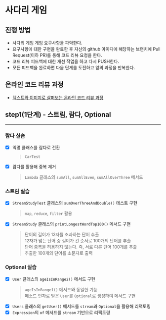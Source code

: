 # 사다리 게임
## 진행 방법
* 사다리 게임 게임 요구사항을 파악한다.
* 요구사항에 대한 구현을 완료한 후 자신의 github 아이디에 해당하는 브랜치에 Pull Request(이하 PR)를 통해 코드 리뷰 요청을 한다.
* 코드 리뷰 피드백에 대한 개선 작업을 하고 다시 PUSH한다.
* 모든 피드백을 완료하면 다음 단계를 도전하고 앞의 과정을 반복한다.

## 온라인 코드 리뷰 과정
* [텍스트와 이미지로 살펴보는 온라인 코드 리뷰 과정](https://github.com/nextstep-step/nextstep-docs/tree/master/codereview)


## step1(1단계) - 스트림, 람다, Optional

---

### 람다 실습
- [x] 익명 클래스를 람다로 전환
  > `CarTest`
- [x] 람다를 활용해 중복 제거
  > `Lambda` 클래스의 `sumAll`, `sumAllEven`, `sumAllOverThree` 메서드

### 스트림 실습
- [x] `StreamStudyTest` 클래스의 `sumOverThreeAndDouble()` 테스트 구현
  > `map`, `reduce`, `filter` 활용
- [x] `StreamStudy` 클래스의 `printLongestWordTop100()` 메서드 구현
  > 단어의 길이가 12자를 초과하는 단어 추출  
  > 12자가 넘는 단어 중 길이가 긴 순서로 100개의 단어를 추출  
  > 단어 중복을 허용하지 않는다. 즉, 서로 다른 단어 100개를 추출    
  > 추출한 100개의 단어를 소문자로 출력
  
### Optional 실습
- [x] `User` 클래스의 `ageIsInRange2()` 메서드 구현
  > `ageIsInRange1()` 메서드와 동일한 기능  
  > 메소드 인자로 받은 `User`를 `Optional`로 생성하여 메서드 구현
- [x] `Users` 클래스의 `getUser()` 메서드를 `stream`과 `Optional`을 활용해 리팩토링
- [x] `Expression`의 `of` 메서드를 `stream` 기반으로 리팩토링